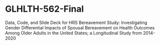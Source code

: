 # GLHLTH-562-Final
Data, Code, and Slide Deck for HRS Bereavement Study: Investigating Gender Differential Impacts of Spousal Bereavement on Health Outcomes Among Older Adults in the United States; a Longitudinal Study from 2014-2020

